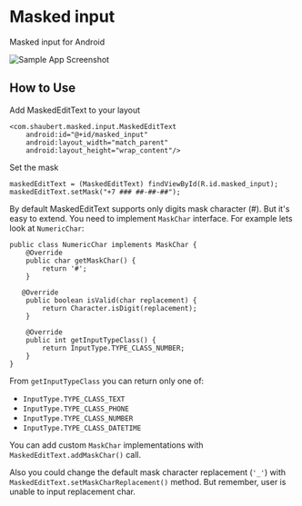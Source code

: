 Masked input
============

Masked input for Android

![Sample App Screenshot](../master/screenshots/sample.png?raw=true)

How to Use
----------

Add MaskedEditText to your layout

    <com.shaubert.masked.input.MaskedEditText
        android:id="@+id/masked_input"
        android:layout_width="match_parent"
        android:layout_height="wrap_content"/>
        
Set the mask

    maskedEditText = (MaskedEditText) findViewById(R.id.masked_input);
    maskedEditText.setMask("+7 ### ##-##-##");
    
By default MaskedEditText supports only digits mask character (#). But it's easy to extend. 
You need to implement `MaskChar` interface. For example lets look at `NumericChar`:

    public class NumericChar implements MaskChar {
        @Override
        public char getMaskChar() {
            return '#';
        }
        
       @Override
        public boolean isValid(char replacement) {
            return Character.isDigit(replacement);
        }
        
        @Override
        public int getInputTypeClass() {
            return InputType.TYPE_CLASS_NUMBER;
        }
    }
    
From `getInputTypeClass` you can return only one of:
* `InputType.TYPE_CLASS_TEXT` 
* `InputType.TYPE_CLASS_PHONE` 
* `InputType.TYPE_CLASS_NUMBER`
* `InputType.TYPE_CLASS_DATETIME`

You can add custom `MaskChar` implementations with `MaskedEditText.addMaskChar()` call.

Also you could change the default mask character replacement (`'_'`) with 
`MaskedEditText.setMaskCharReplacement()` method. But remember, user is unable to input replacement char.
